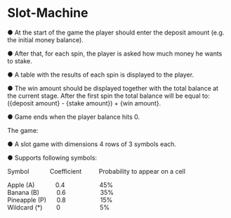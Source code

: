 # Slot-Machine

● At the start of the game the player should enter the deposit amount (e.g. the initial money
balance).

● After that, for each spin, the player is asked how much money he wants to stake.

● A table with the results of each spin is displayed to the player.

● The win amount should be displayed together with the total balance at the current stage.
After the first spin the total balance will be equal to:
({deposit amount} - {stake amount}) + {win amount}.

● Game ends when the player balance hits 0.

The game:

● A slot game with dimensions 4 rows of 3 symbols each.

● Supports following symbols:

Symbol &nbsp;&nbsp;&nbsp;&nbsp;&nbsp;&nbsp;&nbsp;&nbsp;&nbsp;&nbsp; Coefficient &nbsp;&nbsp;&nbsp;&nbsp;&nbsp;&nbsp;&nbsp;&nbsp; Probability to appear on a cell

Apple (A) &nbsp;&nbsp;&nbsp;&nbsp;&nbsp;&nbsp;&nbsp;&nbsp;&nbsp;&nbsp;  0.4  &nbsp;&nbsp;&nbsp;&nbsp;&nbsp;&nbsp;&nbsp;&nbsp;&nbsp;&nbsp;&nbsp;&nbsp;&nbsp; &nbsp;&nbsp;&nbsp;&nbsp;  45%
<br /> Banana (B) &nbsp;&nbsp;&nbsp;&nbsp;&nbsp;&nbsp;&nbsp;&nbsp;  0.6  &nbsp;&nbsp;&nbsp;&nbsp;&nbsp;&nbsp;&nbsp;&nbsp;&nbsp;&nbsp;&nbsp;&nbsp;&nbsp; &nbsp;&nbsp;&nbsp;&nbsp;  35%
<br />Pineapple (P) &nbsp;&nbsp;&nbsp;&nbsp;  0.8  &nbsp;&nbsp;&nbsp;&nbsp;&nbsp;&nbsp;&nbsp;&nbsp;&nbsp;&nbsp; &nbsp;&nbsp;&nbsp; &nbsp;&nbsp;&nbsp;  15%
<br />Wildcard (*) &nbsp;&nbsp;&nbsp;&nbsp;&nbsp;&nbsp;  0  &nbsp;&nbsp;&nbsp;&nbsp;&nbsp;&nbsp;&nbsp;&nbsp;&nbsp;&nbsp;&nbsp;&nbsp;&nbsp; &nbsp;&nbsp;&nbsp;&nbsp;&nbsp;&nbsp;&nbsp;  5%
